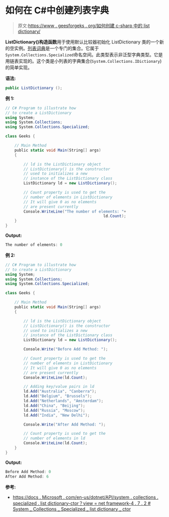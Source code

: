 # 如何在 C#中创建列表字典

> 原文:[https://www . geesforgeks . org/如何创建 c-sharp 中的 list dictionary/](https://www.geeksforgeeks.org/how-to-create-a-listdictionary-in-c-sharp/)

**ListDictionary()构造函数**用于使用默认比较器初始化 ListDictionary 类的一个新的空实例。[列表词典](https://www.geeksforgeeks.org/c-sharp-listdictionary-class/)是一个专门的集合。它属于`System.Collections.Specialized`命名空间。此类型表示非泛型字典类型。它是用链表实现的。这个类是小列表的字典集合(`System.Collections.IDictionary`)的简单实现。

**语法:**

```cs
public ListDictionary ();
```

**例 1:**

```cs
// C# Program to illustrate how
// to create a ListDictionary
using System;
using System.Collections;
using System.Collections.Specialized;

class Geeks {

    // Main Method
    public static void Main(String[] args)
    {

        // ld is the ListDictionary object
        // ListDictionary() is the constructor
        // used to initializes a new
        // instance of the ListDictionary class
        ListDictionary ld = new ListDictionary();

        // Count property is used to get the
        // number of elements in ListDictionary
        // It will give 0 as no elements
        // are present currently
        Console.WriteLine("The number of elements: "+ 
                                           ld.Count);
    }
}
```

**Output:**

```cs
The number of elements: 0

```

**例 2:**

```cs
// C# Program to illustrate how
// to create a ListDictionary
using System;
using System.Collections;
using System.Collections.Specialized;

class Geeks {

    // Main Method
    public static void Main(String[] args)
    {

        // ld is the ListDictionary object
        // ListDictionary() is the constructor
        // used to initializes a new
        // instance of the ListDictionary class
        ListDictionary ld = new ListDictionary();

        Console.Write("Before Add Method: ");

        // Count property is used to get the
        // number of elements in ListDictionary
        // It will give 0 as no elements
        // are present currently
        Console.WriteLine(ld.Count);

        // Adding key/value pairs in ld
        ld.Add("Australia", "Canberra");
        ld.Add("Belgium", "Brussels");
        ld.Add("Netherlands", "Amsterdam");
        ld.Add("China", "Beijing");
        ld.Add("Russia", "Moscow");
        ld.Add("India", "New Delhi");

        Console.Write("After Add Method: ");

        // Count property is used to get the
        // number of elements in ld
        Console.WriteLine(ld.Count);
    }
}
```

**Output:**

```cs
Before Add Method: 0
After Add Method: 6

```

**参考:**

*   [https://docs . Microsoft . com/en-us/dotnet/API/system . collections . specialized . list dictionary-ctor？view = net framework-4 . 7 . 2 # System _ Collections _ Specialized _ list dictionary _ ctor](https://docs.microsoft.com/en-us/dotnet/api/system.collections.specialized.listdictionary.-ctor?view=netframework-4.7.2#System_Collections_Specialized_ListDictionary__ctor)